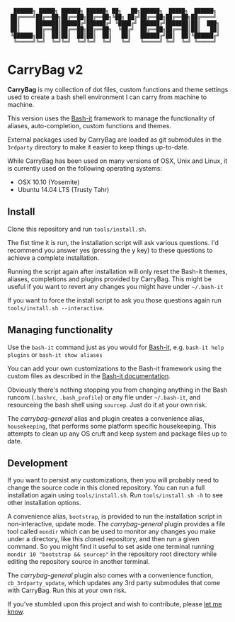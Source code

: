 ```
  ██████╗ █████╗ ██████╗ ██████╗ ██╗   ██╗██████╗  █████╗  ██████╗
 ██╔════╝██╔══██╗██╔══██╗██╔══██╗╚██╗ ██╔╝██╔══██╗██╔══██╗██╔════╝
 ██║     ███████║██████╔╝██████╔╝ ╚████╔╝ ██████╔╝███████║██║  ███╗
 ██║     ██╔══██║██╔══██╗██╔══██╗  ╚██╔╝  ██╔══██╗██╔══██║██║   ██║
 ╚██████╗██║  ██║██║  ██║██║  ██║   ██║   ██████╔╝██║  ██║╚██████╔╝
  ╚═════╝╚═╝  ╚═╝╚═╝  ╚═╝╚═╝  ╚═╝   ╚═╝   ╚═════╝ ╚═╝  ╚═╝ ╚═════╝
```
# CarryBag v2
**CarryBag** is my collection of dot files, custom functions and theme settings 
used to create a bash shell environment I can carry from machine to machine.

This version uses the [Bash-it](https://github.com/revans/bash-it) framework to 
manage the functionality of aliases, auto-completion, custom functions and themes.

External packages used by CarryBag are loaded as git submodules in the 
`3rdparty` directory to make it easier to keep things up-to-date.

While CarryBag has been used on many versions of OSX, Unix and Linux, it is 
currently used on the following operating systems:
* OSX 10.10 (Yosemite)
* Ubuntu 14.04 LTS (Trusty Tahr)

## Install
Clone this repository and run `tools/install.sh`.

The fist time it is run, the installation script will ask various questions. I'd 
recommend you answer yes (pressing the y key) to these questions to achieve a 
complete installation.

Running the script again after installation will only reset the Bash-it themes, 
aliases, completions and plugins provided by CarryBag. This might be useful if 
you want to revert any changes you might have under `~/.bash-it`

If you want to force the install script to ask you those questions again run 
`tools/install.sh --interactive`.

## Managing functionality
Use the `bash-it` command just as you would for 
[Bash-it](https://github.com/revans/bash-it), e.g. `bash-it help plugins` or 
`bash-it show aliases`

You can add your own customizations to the Bash-it framework using the custom 
files as described in the [Bash-it documentation](https://github.com/revans/bash-it).

Obviously there's nothing stopping you from changing anything in the Bash 
runcom (`.bashrc`, `.bash_profile`) or any file under `~/.bash-it`, and 
resourceing the bash shell using `sourcep`. Just do it at your own risk.

The *carrybag-general* alias and plugin creates a convenience alias, 
`housekeeping`, that performs some platform specific housekeeping. This 
attempts to clean up any OS cruft and keep system and package files up to date.

## Development
If you want to persist any customizations, then you will probably need to 
change the source code in this cloned repository. You can run a full 
installation again using `tools/install.sh`. Run `tools/install.sh -h` to see 
other installation options.

A convenience alias, `bootstrap`, is provided to run the installation script in 
non-interactive, update mode. The *carrybag-general* plugin provides a file 
tool called `mondir` which can be used to monitor any changes you make under 
a directory, like this cloned repository, and then run a given command. So 
you might find it useful to set aside one terminal running 
`mondir 10 "bootstrap && sourcep"` in the repository root directory while 
editing the repository source in another terminal.

The *carrybag-general* plugin also comes with a convenience function, 
`cb_3rdparty_update`, which updates any 3rd party submodules that come with 
CarryBag. Run this at your own risk.

If you've stumbled upon this project and wish to contribute, please 
[let me know](mailto:alister@different.com).
